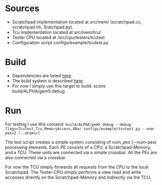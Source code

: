 Sources
=======

 * Scratchpad implementation located at src/mem/ (scratchpad.cc, scratchpad.hh,
   Sratchpad.py)
 * Tcu implementation located at src/mem/tcu/
 * Tester CPU located at /src/cpu/testers/tcutest
 * Configuration script configs/example/tcutest.py

Build
=====

 * Dependencies are listed [here](http://www.m5sim.org/Dependencies).
 * The build system is described [here](http://www.m5sim.org/Build_System).
 * For now I simply use this target to build: scons build/ALPHA/gem5.debug

Run
===

For testing I use this comand:
```build/ALPHA/gem5.debug --debug-flags=TcuTest,Tcu,MemoryAccess,XBar configs/example/tcutest.py --num-pes=2 [--atomic]```

The test script creates a simple system consisting of num_pes (--num-pes)
processing elements. Each PE consists of a CPU, a Scratchpad-Memory, and a TCU.
These units are connected via a simple crossbar. All the PEs are also connected
via a crossbar.

For now the TCU simply forwards all requests from the CPU to the local
Scratchpad. The Tester-CPU simply performs a view read and write accesses
directly on the Scratchpad-Memory and indirectly via the TCU.

